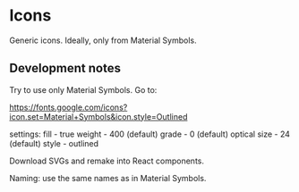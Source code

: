 # Icons

Generic icons. Ideally, only from Material Symbols.

## Development notes

Try to use only Material Symbols. Go to:

https://fonts.google.com/icons?icon.set=Material+Symbols&icon.style=Outlined

settings:
fill - true
weight - 400 (default)
grade - 0 (default)
optical size - 24 (default)
style - outlined

Download SVGs and remake into React components.

Naming: use the same names as in Material Symbols.
